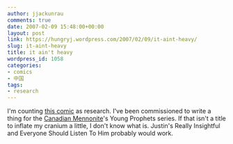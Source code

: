 ```yaml
---
author: jjackunrau
comments: true
date: 2007-02-09 15:48:00+00:00
layout: post
link: https://hungryj.wordpress.com/2007/02/09/it-aint-heavy/
slug: it-aint-heavy
title: it ain't heavy
wordpress_id: 1058
categories:
- comics
- 中国
tags:
- research
---
```


I'm counting [this comic](http://catandgirl.com/view.php?loc=427) as research.  I've been commissioned to write a thing for the [Canadian Mennonite](http://canadianmennonite.org)'s Young Prophets series.  If that isn't a title to inflate my cranium a little, I don't know what is.  Justin's Really Insightful and Everyone Should Listen To Him probably would work.
